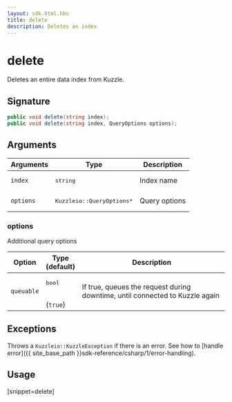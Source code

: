 ```yaml
---
layout: sdk.html.hbs
title: delete
description: Deletes an index
---
```


# delete

Deletes an entire data index from Kuzzle.

## Signature

```csharp
public void delete(string index);
public void delete(string index, QueryOptions options);
```

## Arguments

| Arguments | Type          | Description       |
| --------- | ------------- | ------------------|
| `index`   | <pre>string</pre>   | Index name     |
| `options` | <pre>Kuzzleio::QueryOptions\*</pre> | Query options |

### options

Additional query options

| Option     | Type<br/>(default)   | Description  |   
| ---------- | ------- | --------------------------------- | 
| `queuable` | <pre>bool</pre><br/>(`true`) | If true, queues the request during downtime, until connected to Kuzzle again |

## Exceptions

Throws a `Kuzzleio::KuzzleException` if there is an error. See how to [handle error]({{ site_base_path }}sdk-reference/csharp/1/error-handling).

## Usage

[snippet=delete]
